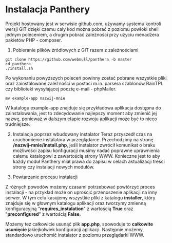 Instalacja Panthery
=====================

Projekt hostowany jest w serwisie github.com, używamy systemu kontroli wersji GIT dzięki czemu cały kod można pobrać z poziomu powłoki shell jednym poleceniem, a drugim pobrać zależności przy użyciu menadżera pakietów PHP - composer.

1. Pobieranie plików źródłowych z GIT razem z zależnościami
  
  ```
  git clone https://github.com/webnull/panthera -b master
  cd panthera
  ./install.sh
  ```
  Po wykonaniu powyższych poleceń powinny zostać pobrane wszystkie pliki oraz zainstalowane zależności w postaci m.in. parsera szablonów RainTPL czy biblioteki wysyłającej pocztę e-mail - phpMailer.

  ```
  mv example-app nazwij-mnie
  ```
  
  W katalogu example-app znajduje się przykładowa aplikacja dostępna do zainstalowania, jest to zdecydowanie najlepszy moment aby zmienić jej nazwę, ponieważ w dalszym etapie rozwoju aplikacji może być to nieco trudniejsze.

2. Instalacja poprzez wbudowany instalator
  Teraz przyszedł czas na uruchomienie instalatora w przeglądarce. Przechodzimy na stronę **/nazwij-mnie/install.php**, jeśli instalator zwrócił komunikat o braku możliwości zapisu konfiguracji musimy nadać poprawne uprawnienia całemu katalogowi z zawartością strony WWW. Konieczne jest to aby każdy moduł Panthery miał prawa do zapisu w celach aktualizacji treści strony czy instalacji nowych modułów.

3. Powtarzanie procesu instalacji

  Z różnych powodów możemy czasami potrzebować powtórzyć proces instalacji - na przykład może on uprościć przenoszenie aplikacji na inny serwer.
  W tym celu kasujemy wszystkie pliki z katalogu **installer**, który znajduje się w głownym katalogu aplikacji oraz tworzymy zmienną konfiguracyjną "**__requires_instalation__**" z wartością **True** oraz "**__preconfigured__**" z wartością **False**.

  Możemy też całkowicie usunąć plik **app.php**, spowoduje to **całkowite usunięcie** jakiejkolwiek konfiguracji aplikacji.
  Następnie możemy standardowo uruchomić instalator z poziomu przeglądarki WWW.